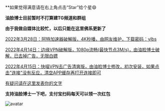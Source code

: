 **如果觉得满意请在右上角点击“Star”给个星😄

**油脸博士目前暂时不打算建TG频道和群组**

**由于我做自媒体比较忙，以后只能在这里佛系更新了**

[2022年3月28日：阿特加速器破解版，4K秒播，由网友维护，下载密码：ylbs](https://ylbs.lanzoup.com/iVd8W0278smd)

[2022年4月14日：边缘VPN破解版，1080p流畅(最快节点3M/s)，由油脸博士破解，已去掉广告，无限白嫖](https://ylbs.lanzoup.com/i7CIE037cqfe)

[2022年4月15日：快喵VPN去广告清爽版，由油脸博士修改，初次安装，如果点击"连接"没有反应，清空APP缓存再打开连接即可](https://ylbs.lanzoup.com/ie4EF039ll2h)

[有疑问请在这里发表你的文字](https://github.com/YoulianBoshi/lantern-vpn/discussions/103)


**支持油脸博士一下吧，支付宝扫码每天可以领一次红包**

![avatar](https://telegra.ph/file/2ff5d5da7a06f8fffc663.png)



